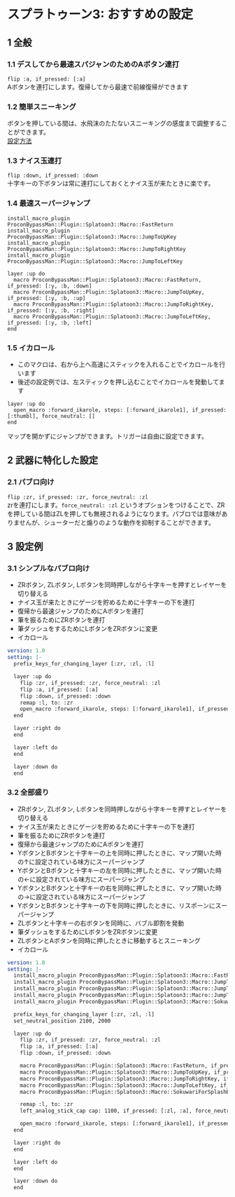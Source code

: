 # スプラトゥーン3: おすすめの設定
## 1 全般
### 1.1 デスしてから最速スパジャンのためのAボタン連打

`flip :a, if_pressed: [:a]`  
Aボタンを連打にします。復帰してから最速で前線復帰ができます

### 1.2 簡単スニーキング

ボタンを押している間は、水飛沫のたたないスニーキングの感度まで調整することができます。  
[設定方法](/docs/setting/left-analogstick-cap.md)

### 1.3 ナイス玉連打

`flip :down, if_pressed: :down`  
十字キーの下ボタンは常に連打にしておくとナイス玉が来たときに楽です。

### 1.4 最速スーパージャンプ

```
install_macro_plugin ProconBypassMan::Plugin::Splatoon3::Macro::FastReturn
install_macro_plugin ProconBypassMan::Plugin::Splatoon3::Macro::JumpToUpKey
install_macro_plugin ProconBypassMan::Plugin::Splatoon3::Macro::JumpToRightKey
install_macro_plugin ProconBypassMan::Plugin::Splatoon3::Macro::JumpToLeftKey

layer :up do
  macro ProconBypassMan::Plugin::Splatoon3::Macro::FastReturn, if_pressed: [:y, :b, :down]
  macro ProconBypassMan::Plugin::Splatoon3::Macro::JumpToUpKey, if_pressed: [:y, :b, :up]
  macro ProconBypassMan::Plugin::Splatoon3::Macro::JumpToRightKey, if_pressed: [:y, :b, :right]
  macro ProconBypassMan::Plugin::Splatoon3::Macro::JumpToLeftKey, if_pressed: [:y, :b, :left]
end
```

### 1.5 イカロール
* このマクロは、右から上へ高速にスティックを入れることでイカロールを行います
* 後述の設定例では、左スティックを押し込むことでイカロールを発動してます

```
layer :up do
  open_macro :forward_ikarole, steps: [:forward_ikarole1], if_pressed: [:thumbl], force_neutral: []
end
```

マップを開かずにジャンプができます。トリガーは自由に設定できます。

## 2 武器に特化した設定
### 2.1 パブロ向け

`flip :zr, if_pressed: :zr, force_neutral: :zl`  
zrを連打にします。`force_neutral: :zl` というオプションをつけることで、ZRを押している間はZLを押しても無視されるようになります。パブロでは意味がありませんが、シューターだと煽りのような動作を抑制することができます。

## 3 設定例
### 3.1 シンプルなパブロ向け

* ZRボタン, ZLボタン, Lボタンを同時押しながら十字キーを押すとレイヤーを切り替える
* ナイス玉が来たときにゲージを貯めるために十字キーの下を連打
* 復帰から最速ジャンプのためにAボタンを連打
* 筆を振るためにZRボタンを連打
* 筆ダッシュをするためにLボタンをZRボタンに変更
* イカロール

```yaml
version: 1.0
setting: |-
  prefix_keys_for_changing_layer [:zr, :zl, :l]

  layer :up do
    flip :zr, if_pressed: :zr, force_neutral: :zl
    flip :a, if_pressed: [:a]
    flip :down, if_pressed: :down
    remap :l, to: :zr
    open_macro :forward_ikarole, steps: [:forward_ikarole1], if_pressed: [:thumbl], force_neutral: []
  end

  layer :right do
  end

  layer :left do
  end

  layer :down do
  end
```

### 3.2 全部盛り

* ZRボタン, ZLボタン, Lボタンを同時押しながら十字キーを押すとレイヤーを切り替える
* ナイス玉が来たときにゲージを貯めるために十字キーの下を連打
* 筆を振るためにZRボタンを連打
* 復帰から最速ジャンプのためにAボタンを連打
* YボタンとBボタンと十字キーの上を同時に押したときに、マップ開いた時の↑に設定されている味方にスーパージャンプ
* YボタンとBボタンと十字キーの左を同時に押したときに、マップ開いた時の←に設定されている味方にスーパージャンプ
* YボタンとBボタンと十字キーの右を同時に押したときに、マップ開いた時の→に設定されている味方にスーパージャンプ
* YボタンとBボタンと十字キーの下を同時に押したときに、リスポーンにスーパージャンプ
* ZLボタンと十字キーの右ボタンを同時に、バブル即割を発動
* 筆ダッシュをするためにLボタンをZRボタンに変更
* ZLボタンとAボタンを同時に押したときに移動するとスニーキング
* イカロール

```yaml
version: 1.0
setting: |-
  install_macro_plugin ProconBypassMan::Plugin::Splatoon3::Macro::FastReturn
  install_macro_plugin ProconBypassMan::Plugin::Splatoon3::Macro::JumpToUpKey
  install_macro_plugin ProconBypassMan::Plugin::Splatoon3::Macro::JumpToRightKey
  install_macro_plugin ProconBypassMan::Plugin::Splatoon3::Macro::JumpToLeftKey
  install_macro_plugin ProconBypassMan::Plugin::Splatoon3::Macro::SokuwariForSplashBomb

  prefix_keys_for_changing_layer [:zr, :zl, :l]
  set_neutral_position 2100, 2000

  layer :up do
    flip :zr, if_pressed: :zr, force_neutral: :zl
    flip :a, if_pressed: [:a]
    flip :down, if_pressed: :down

    macro ProconBypassMan::Plugin::Splatoon3::Macro::FastReturn, if_pressed: [:y, :b, :down]
    macro ProconBypassMan::Plugin::Splatoon3::Macro::JumpToUpKey, if_pressed: [:y, :b, :up]
    macro ProconBypassMan::Plugin::Splatoon3::Macro::JumpToRightKey, if_pressed: [:y, :b, :right]
    macro ProconBypassMan::Plugin::Splatoon3::Macro::JumpToLeftKey, if_pressed: [:y, :b, :left]
    macro ProconBypassMan::Plugin::Splatoon3::Macro::SokuwariForSplashBomb, if_pressed: [:zl, :right]

    remap :l, to: :zr
    left_analog_stick_cap cap: 1100, if_pressed: [:zl, :a], force_neutral: :a

    open_macro :forward_ikarole, steps: [:forward_ikarole1], if_pressed: [:thumbl], force_neutral: []
  end

  layer :right do
  end

  layer :left do
  end

  layer :down do
  end
```
